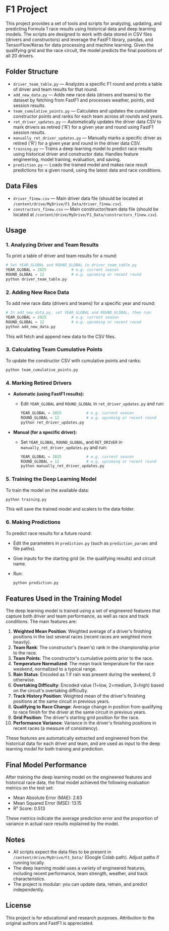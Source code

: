 # F1 Project

This project provides a set of tools and scripts for analyzing, updating, and predicting Formula 1 race results using historical data and deep learning models. The scripts are designed to work with data stored in CSV files (drivers and constructors) and leverage the FastF1 library, pandas, and TensorFlow/Keras for data processing and machine learning. Given the qualifying grid and the race circuit, the model predicts the final positions of all 20 drivers.

## Folder Structure

- `driver_team_table.py` — Analyzes a specific F1 round and prints a table of driver and team results for that round.
- `add_new_data.py` — Adds new race data (drivers and teams) to the dataset by fetching from FastF1 and processes weather, points, and session results.
- `team_cumulative_points.py` — Calculates and updates the cumulative constructor points and ranks for each team across all rounds and years.
- `ret_driver_updates.py` — Automatically updates the driver data CSV to mark drivers as retired ('R') for a given year and round using FastF1 session results.
- `manually_ret_driver_updates.py` — Manually marks a specific driver as retired ('R') for a given year and round in the driver data CSV.
- `training.py` — Trains a deep learning model to predict race results using historical driver and constructor data. Handles feature engineering, model training, evaluation, and saving.
- `prediction.py` — Loads the trained model and makes race result predictions for a given round, using the latest data and race conditions.

## Data Files

- `driver_f1new.csv` — Main driver data file (should be located at `/content/drive/MyDrive/F1_Data/driver_f1new.csv`).
- `constructors_f1new.csv` — Main constructor/team data file (should be located at `/content/drive/MyDrive/F1_Data/constructors_f1new.csv`).

## Usage

### 1. Analyzing Driver and Team Results

To print a table of driver and team results for a round:

```python
# Set YEAR_GLOBAL and ROUND_GLOBAL in driver_team_table.py
YEAR_GLOBAL = 2025           # e.g. current season
ROUND_GLOBAL = 12            # e.g. upcoming or recent round
python driver_team_table.py
```

### 2. Adding New Race Data

To add new race data (drivers and teams) for a specific year and round:

```python
# In add_new_data.py, set YEAR_GLOBAL and ROUND_GLOBAL, then run:
YEAR_GLOBAL = 2025           # e.g. current season
ROUND_GLOBAL = 12            # e.g. upcoming or recent round
python add_new_data.py
```

This will fetch and append new data to the CSV files.

### 3. Calculating Team Cumulative Points

To update the constructor CSV with cumulative points and ranks:

```python
python team_cumulative_points.py
```

### 4. Marking Retired Drivers

- **Automatic (using FastF1 results):**

  - Edit `YEAR_GLOBAL` and `ROUND_GLOBAL` in `ret_driver_updates.py` and run:
    
    ```python
    YEAR_GLOBAL = 2025           # e.g. current season
    ROUND_GLOBAL = 12            # e.g. upcoming or recent round
    python ret_driver_updates.py
    ```
- **Manual (for a specific driver):**
  - Set `YEAR_GLOBAL`, `ROUND_GLOBAL`, and `RET_DRIVER` in `manually_ret_driver_updates.py` and run:
    
    ```python
    YEAR_GLOBAL = 2025           # e.g. current season
    ROUND_GLOBAL = 12            # e.g. upcoming or recent round
    python manually_ret_driver_updates.py
    ```

### 5. Training the Deep Learning Model

To train the model on the available data:

```python
python training.py
```

This will save the trained model and scalers to the data folder.

### 6. Making Predictions

To predict race results for a future round:

- Edit the parameters in `prediction.py` (such as `prediction_params` and file paths).
- Give inputs for the starting grid (ie. the qualifying results) and circuit name.
- Run:
  
  ```python
  python prediction.py
  ```

## Features Used in the Training Model

The deep learning model is trained using a set of engineered features that capture both driver and team performance, as well as race and track conditions. The main features are:

1. **Weighted Mean Position**: Weighted average of a driver's finishing positions in the last several races (recent races are weighted more heavily).
2. **Team Rank**: The constructor's (team's) rank in the championship prior to the race.
3. **Team Points**: The constructor's cumulative points prior to the race.
4. **Temperature Normalized**: The mean track temperature for the race weekend, normalized to a typical range.
5. **Rain Status**: Encoded as 1 if rain was present during the weekend, 0 otherwise.
6. **Overtaking Difficulty**: Encoded value (1=low, 2=medium, 3=high) based on the circuit's overtaking difficulty.
7. **Track History Position**: Weighted mean of the driver's finishing positions at the same circuit in previous years.
8. **Qualifying to Race Change**: Average change in position from qualifying to race finish for the driver at the same circuit in previous years.
9. **Grid Position**: The driver's starting grid position for the race.
10. **Performance Variance**: Variance in the driver's finishing positions in recent races (a measure of consistency).

These features are automatically extracted and engineered from the historical data for each driver and team, and are used as input to the deep learning model for both training and prediction.

## Final Model Performance
After training the deep learning model on the engineered features and historical race data, the final model achieved the following evaluation metrics on the test set:

- Mean Absolute Error (MAE): 2.63
- Mean Squared Error (MSE): 13.15
- R² Score: 0.513

These metrics indicate the average prediction error and the proportion of variance in actual race results explained by the model.

## Notes

- All scripts expect the data files to be present in `/content/drive/MyDrive/F1_Data/` (Google Colab path). Adjust paths if running locally.
- The deep learning model uses a variety of engineered features, including recent performance, team strength, weather, and track characteristics.
- The project is modular: you can update data, retrain, and predict independently.

## License

This project is for educational and research purposes. Attribution to the original authors and FastF1 is appreciated. 
